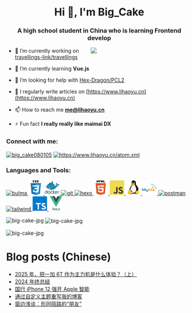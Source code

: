 <h1 align="center">Hi 👋, I'm Big_Cake</h1>
<h3 align="center">A high school student in China who is learning Frontend develop</h3>

<img width="275" align="right" src="https://blog-api.lihaoyu.cn/images/profile/character-alpha.webp" />

- 🔭 I’m currently working on [travellings-link/travellings](https://github.com/travellings-link/travellings)

- 🌱 I’m currently learning **Vue.js**

- 🤝 I’m looking for help with [Hex-Dragon/PCL2](https://github.com/Hex-Dragon/PCL2)

- 📝 I regularly write articles on [https://www.lihaoyu.cn](https://www.lihaoyu.cn)

- 📫 How to reach me **me@lihaoyu.cn**

- ⚡ Fun fact **I really really like maimai DX**

<h3 align="left">Connect with me:</h3>
<p align="left">
<a href="https://twitter.com/big_cake080105" target="blank"><img align="center" src="https://raw.githubusercontent.com/rahuldkjain/github-profile-readme-generator/master/src/images/icons/Social/twitter.svg" alt="big_cake080105" height="30" width="40" /></a>
<a href="/https://www.lihaoyu.cn/atom.xml" target="blank"><img align="center" src="https://raw.githubusercontent.com/rahuldkjain/github-profile-readme-generator/master/src/images/icons/Social/rss.svg" alt="https://www.lihaoyu.cn/atom.xml" height="30" width="40" /></a>
</p>

<h3 align="left">Languages and Tools:</h3>
<p align="left"> <a href="https://bulma.io/" target="_blank" rel="noreferrer"> <img src="https://raw.githubusercontent.com/gilbarbara/logos/804dc257b59e144eaca5bc6ffd16949752c6f789/logos/bulma.svg" alt="bulma" width="40" height="40"/> </a> <a href="https://www.w3schools.com/css/" target="_blank" rel="noreferrer"> <img src="https://raw.githubusercontent.com/devicons/devicon/master/icons/css3/css3-original-wordmark.svg" alt="css3" width="40" height="40"/> </a> <a href="https://www.docker.com/" target="_blank" rel="noreferrer"> <img src="https://raw.githubusercontent.com/devicons/devicon/master/icons/docker/docker-original-wordmark.svg" alt="docker" width="40" height="40"/> </a> <a href="https://git-scm.com/" target="_blank" rel="noreferrer"> <img src="https://www.vectorlogo.zone/logos/git-scm/git-scm-icon.svg" alt="git" width="40" height="40"/> </a> <a href="hexo.io/" target="_blank" rel="noreferrer"> <img src="https://www.vectorlogo.zone/logos/hexoio/hexoio-icon.svg" alt="hexo" width="40" height="40"/> </a> <a href="https://www.w3.org/html/" target="_blank" rel="noreferrer"> <img src="https://raw.githubusercontent.com/devicons/devicon/master/icons/html5/html5-original-wordmark.svg" alt="html5" width="40" height="40"/> </a> <a href="https://developer.mozilla.org/en-US/docs/Web/JavaScript" target="_blank" rel="noreferrer"> <img src="https://raw.githubusercontent.com/devicons/devicon/master/icons/javascript/javascript-original.svg" alt="javascript" width="40" height="40"/> </a> <a href="https://www.linux.org/" target="_blank" rel="noreferrer"> <img src="https://raw.githubusercontent.com/devicons/devicon/master/icons/linux/linux-original.svg" alt="linux" width="40" height="40"/> </a> <a href="https://www.mysql.com/" target="_blank" rel="noreferrer"> <img src="https://raw.githubusercontent.com/devicons/devicon/master/icons/mysql/mysql-original-wordmark.svg" alt="mysql" width="40" height="40"/> </a> <a href="https://postman.com" target="_blank" rel="noreferrer"> <img src="https://www.vectorlogo.zone/logos/getpostman/getpostman-icon.svg" alt="postman" width="40" height="40"/> </a> <a href="https://tailwindcss.com/" target="_blank" rel="noreferrer"> <img src="https://www.vectorlogo.zone/logos/tailwindcss/tailwindcss-icon.svg" alt="tailwind" width="40" height="40"/> </a> <a href="https://www.typescriptlang.org/" target="_blank" rel="noreferrer"> <img src="https://raw.githubusercontent.com/devicons/devicon/master/icons/typescript/typescript-original.svg" alt="typescript" width="40" height="40"/> </a> <a href="https://vuejs.org/" target="_blank" rel="noreferrer"> <img src="https://raw.githubusercontent.com/devicons/devicon/master/icons/vuejs/vuejs-original-wordmark.svg" alt="vuejs" width="40" height="40"/> </a> </p>

<p><img align="left" src="https://github-readme-stats.vercel.app/api/top-langs?username=big-cake-jpg&show_icons=true&locale=en&layout=compact" alt="big-cake-jpg" /></p>

<p>&nbsp;<img align="center" src="https://github-readme-stats.vercel.app/api?username=big-cake-jpg&show_icons=true&locale=en" alt="big-cake-jpg" /></p>

<p><img align="center" src="https://github-readme-streak-stats.herokuapp.com/?user=big-cake-jpg&" alt="big-cake-jpg" /></p>

# Blog posts (Chinese)

<!-- BLOG-POST-LIST:START -->
- [2025 年，把一加 6T 作为主力机是什么体验？（上）](https://www.lihaoyu.cn/posts/use-oneplus-6t-in-2025-1)
- [2024 年终总结](https://www.lihaoyu.cn/posts/2024-review)
- [国行 iPhone 12 强开 Apple 智能](https://www.lihaoyu.cn/posts/force-enable-apple-intelligence-on-china-iphone-12)
- [通过自定义主题重写我的博客](https://www.lihaoyu.cn/posts/rewrite-my-blog)
- [窗边浅谈：形同陌路的“朋友”](https://www.lihaoyu.cn/posts/chat-prologu-by-the-windows-2)
<!-- BLOG-POST-LIST:END -->
